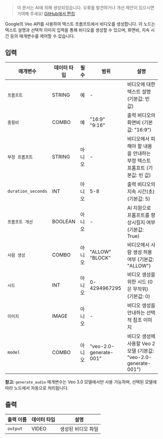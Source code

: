 > 이 문서는 AI에 의해 생성되었습니다. 오류를 발견하거나 개선 제안이 있으시면 기여해 주세요! [GitHub에서 편집](https://github.com/Comfy-Org/embedded-docs/blob/main/comfyui_embedded_docs/docs/VeoVideoGenerationNode/ko.md)

Google의 Veo API를 사용하여 텍스트 프롬프트에서 비디오를 생성합니다. 이 노드는 텍스트 설명과 선택적 이미지 입력을 통해 비디오를 생성할 수 있으며, 화면비, 지속 시간 등의 매개변수를 제어할 수 있습니다.

## 입력

| 매개변수 | 데이터 타입 | 필수 | 범위 | 설명 |
|-----------|-----------|----------|-------|-------------|
| `프롬프트` | STRING | 예 | - | 비디오에 대한 텍스트 설명 (기본값: 빈 값) |
| `종횡비` | COMBO | 예 | "16:9"<br>"9:16" | 출력 비디오의 화면비 (기본값: "16:9") |
| `부정 프롬프트` | STRING | 아니오 | - | 비디오에서 피해야 할 내용을 안내하는 부정 텍스트 프롬프트 (기본값: 빈 값) |
| `duration_seconds` | INT | 아니오 | 5-8 | 출력 비디오의 지속 시간(초) (기본값: 5) |
| `프롬프트 개선` | BOOLEAN | 아니오 | - | AI 지원으로 프롬프트를 향상시킬지 여부 (기본값: True) |
| `사람 생성` | COMBO | 아니오 | "ALLOW"<br>"BLOCK" | 비디오에서 사람 생성 허용 여부 (기본값: "ALLOW") |
| `시드` | INT | 아니오 | 0-4294967295 | 비디오 생성을 위한 시드 (0은 무작위) (기본값: 0) |
| `이미지` | IMAGE | 아니오 | - | 비디오 생성을 안내하는 선택적 참조 이미지 |
| `model` | COMBO | 아니오 | "veo-2.0-generate-001" | 비디오 생성에 사용할 Veo 2 모델 (기본값: "veo-2.0-generate-001") |

**참고:** `generate_audio` 매개변수는 Veo 3.0 모델에서만 사용 가능하며, 선택된 모델에 따라 노드에서 자동으로 처리됩니다.

## 출력

| 출력 이름 | 데이터 타입 | 설명 |
|-------------|-----------|-------------|
| `output` | VIDEO | 생성된 비디오 파일 |
